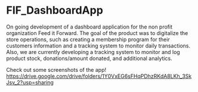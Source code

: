 # FIF_DashboardApp
On going development of a dashboard application for the non profit organization Feed it Forward. The goal of the product was to digitalize the store operations, such as creating a membership program for their customers information and a tracking system to monitor daily transactions. Also, we are currently developing a tracking system to monitor and log product stock, donations/amount donated, and additional analytics.  


Check out some screenshots of the app! https://drive.google.com/drive/folders/1Y0VxEG6sFHqPDhzRKdA8LKh_3SkJsv_2?usp=sharing
